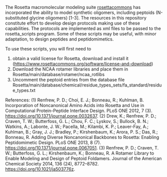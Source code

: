 The Rosetta macromolecular modeling suite [rosettacommons](https://www.rosettacommons.org/) has incorporated the ability to model synthetic oligomers, including peptoids (N-substituted glycine oligomers) [1-3]. The resources in this repository constitute effort to develop design protocols making use of these capabilities. The protocols are implemented as xml files to be passed to the rosetta_scripts program. Some of these scripts may be useful, with minor adaptation, to design peptides and peptidomimetics.

To use these scripts, you will first need to 
1) obtain a valid license for Rosetta, download and install it (https://www.rosettacommons.org/software/license-and-download)
2) Download the NCAA rotamer libraries and place them in Rosetta/main/database/rotamer/ncaa_rotlibs
3) Uncomment the peptoid entries from the database file Rosetta/main/database/chemical/residue_types_sets/fa_standard/residue_types.txt

References:
(1) Renfrew, P. D.; Choi, E. J.; Bonneau, R.; Kuhlman, B. Incorporation of Noncanonical Amino Acids into Rosetta and Use in Computational Protein-Peptide Interface Design. PLoS ONE 2012, 7 (3). https://doi.org/10.1371/journal.pone.0032637.
(2) Drew, K.; Renfrew, P. D.; Craven, T. W.; Butterfoss, G. L.; Chou, F. C.; Lyskov, S.; Bullock, B. N.; Watkins, A.; Labonte, J. W.; Pacella, M.; Kilambi, K. P.; Leaver-Fay, A.; Kuhlman, B.; Gray, J. J.; Bradley, P.; Kirshenbaum, K.; Arora, P. S.; Das, R.; Bonneau, R. Adding Diverse Noncanonical Backbones to Rosetta: Enabling Peptidomimetic Design. PLoS ONE 2013, 8 (7). https://doi.org/10.1371/journal.pone.0067051.
(3) Renfrew, P. D.; Craven, T. W.; Butterfoss, G. L.; Kirshenbaum, K.; Bonneau, R. A Rotamer Library to Enable Modeling and Design of Peptoid Foldamers. Journal of the American Chemical Society 2014, 136 (24), 8772–8782. https://doi.org/10.1021/ja503776z.
